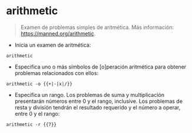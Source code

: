 # arithmetic

> Examen de problemas simples de aritmética.
> Más información: <https://manned.org/arithmetic>.

- Inicia un examen de aritmética:

`arithmetic`

- Especifica uno o más símbolos de [o]peración aritmética para obtener problemas relacionados con ellos:

`arithmetic -o {{+|-|x|/}}`

- Especifica un rango. Los problemas de suma y multiplicación presentarán números entre 0 y el rango, inclusive. Los problemas de resta y división tendrán el resultado requerido y el número a operar, entre 0 y el rango:

`arithmetic -r {{7}}`
